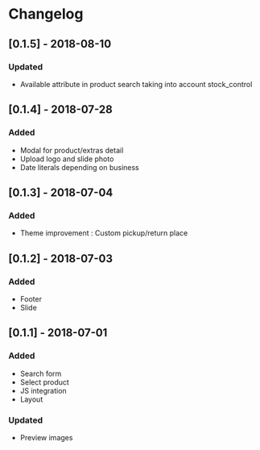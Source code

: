 # Changelog

## [0.1.5] - 2018-08-10
### Updated
- Available attribute in product search taking into account stock_control

## [0.1.4] - 2018-07-28
### Added
- Modal for product/extras detail
- Upload logo and slide photo
- Date literals depending on business

## [0.1.3] - 2018-07-04
### Added
- Theme improvement : Custom pickup/return place

## [0.1.2] - 2018-07-03
### Added
- Footer 
- Slide


## [0.1.1] - 2018-07-01
### Added
- Search form 
- Select product
- JS integration
- Layout
### Updated
- Preview images